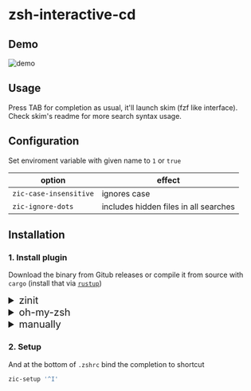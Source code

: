 # zsh-interactive-cd

## Demo

![demo](demo.gif)

## Usage

Press TAB for completion as usual, it'll launch skim (fzf like interface). Check skim's readme for more search syntax usage.

## Configuration

Set enviroment variable with given name to `1` or `true`

| option                 | effect                                |
| ---------------------- | ------------------------------------- |
| `zic-case-insensitive` | ignores case                          |
| `zic-ignore-dots`      | includes hidden files in all searches |

## Installation

### 1. Install plugin

Download the binary from Gitub releases or compile it from source with `cargo` (install that via [`rustup`](https://rustup.rs/))

<details>
  <summary style="font-size:1.25rem;">zinit</summary>

Add one of following snippets to your `.zshrc`:

Download binary

```zsh
zinit ice make'download'
zinit load Maneren/zsh-interactive-cd
```

or compile

```zsh
zinit ice make'build'
zinit load Maneren/zsh-interactive-cd
```

</details>

<details>
  <summary style="font-size:1.25rem;">oh-my-zsh</summary>

1. Download the plugin

```sh
git clone https://github.com/Maneren/zsh-interactive-cd $ZSH_CUSTOM/plugins/zsh-interactive-cd
```

2. Download binary

```sh
make download -C $ZSH_CUSTOM/plugins/zsh-interactive-cd
```

or compile

```sh
make build -C $ZSH_CUSTOM/plugins/zsh-interactive-cd
```

3. And add `zsh-interactive-cd` to plugins list in `.zshrc`

```zsh
plugins=(
  ...

  zsh-interactive-cd
)
```

</details>

<details>
  <summary style="font-size:1.25rem;">manually</summary>

1. Download the plugin

```sh
cd ~/git-repos  # ...or wherever you keep your Git repos/Zsh plugins
git clone https://github.com/Maneren/zsh-interactive-cd
```

2. Download binary

```sh
make download
```

or compile

```sh
make build
```

3. And then source it from `.zshrc`

```zsh
source ~/git-repos/zsh-interactive-cd/zsh-interactive-cd.plugin.zsh
```

</details>

### 2. Setup

And at the bottom of `.zshrc` bind the completion to shortcut

```zsh
zic-setup '^I'
```
